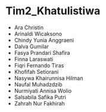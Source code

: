 # Tim2_Khatulistiwa

* Ara Christin	
* Arinaldi Wicaksono	
* Chindy Yunia Anggraeni	
* Dalva Gumilar	
* Fasya Prandari Shafira	
* Finna Laraswati	
* Fiqri Fernando Tiras	
* Khofifah Setiorani	
* Nasywa Khairunnisa Hilman	
* Naufal Muhadzdzib	
* Nurmiyati Annisa Wolio	
* Salsabila Safika Putri	
* Zahrah Nur Fakhirah	
